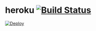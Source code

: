 heroku [![Build Status](https://travis-ci.com/ashraf-revo/charity.svg?branch=master)](https://travis-ci.com/ashraf-revo/charity)
======

[![Deploy](https://www.herokucdn.com/deploy/button.png)](https://heroku.com/deploy)